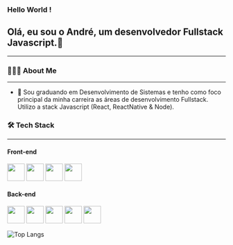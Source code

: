 

### Hello World !
## Olá, eu sou o André, um desenvolvedor Fullstack Javascript.🚀
<hr>

### 👨🏻‍💻 About Me
<hr>

<ul>
      <li>🚀 Sou graduando em Desenvolvimento de Sistemas e tenho como foco principal da minha carreira as áreas de desenvolvimento Fullstack. Utilizo a stack Javascript (React, ReactNative & Node). </li> 
</ul>


### 🛠  Tech Stack
<hr>

#### Front-end

<span><img src="https://cdn.jsdelivr.net/gh/devicons/devicon/icons/html5/html5-original.svg" width=40 height=40 /></span>
<span><img src="https://cdn.jsdelivr.net/gh/devicons/devicon/icons/css3/css3-original.svg" width=40 height=40 /></span>
<span><img src="https://cdn.jsdelivr.net/gh/devicons/devicon/icons/react/react-original.svg" width=40 height=40/></span>
<span><img src="https://cdn.jsdelivr.net/gh/devicons/devicon/icons/javascript/javascript-original.svg" width=40 height=40/></span>

#### Back-end
<span><img src="https://cdn.jsdelivr.net/gh/devicons/devicon/icons/nodejs/nodejs-original.svg" width=40 height=40 /></span>
<span><img src="https://cdn.jsdelivr.net/gh/devicons/devicon/icons/mysql/mysql-original.svg" width=40 height=40/></span>
<span><img src="https://cdn.jsdelivr.net/gh/devicons/devicon/icons/docker/docker-original.svg" width=40 height=40 /></span>
<span><img src="https://cdn.jsdelivr.net/gh/devicons/devicon/icons/mongodb/mongodb-original.svg" width=40 height=40/></span>
<span><img src="https://cdn.jsdelivr.net/gh/devicons/devicon/icons/postgresql/postgresql-original.svg"  width=40 height=40/></span>
          
![Top Langs](https://github-readme-stats.vercel.app/api/top-langs/?username=andreoliveira-hs&theme=tokyonight)<br> 


      
          
          
          

          
